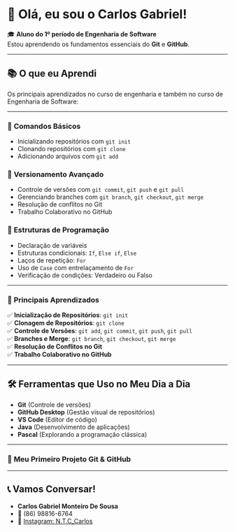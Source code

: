 
# 👋 Olá, eu sou o Carlos Gabriel!  
🎓 **Aluno do 1º período de Engenharia de Software**  
Estou aprendendo os fundamentos essenciais do **Git** e **GitHub**.

---

## 📚 **O que eu Aprendi**  
Os principais aprendizados no curso de engenharia e também no curso de Engenharia de Software:

---

### 🔹 **Comandos Básicos**
- Inicializando repositórios com `git init`  
- Clonando repositórios com `git clone`  
- Adicionando arquivos com `git add`

### 🔹 **Versionamento Avançado**
- Controle de versões com `git commit`, `git push` e `git pull`  
- Gerenciando branches com `git branch`, `git checkout`, `git merge`  
- Resolução de conflitos no Git
- Trabalho Colaborativo no GitHub

### 🔹 **Estruturas de Programação**
- Declaração de variáveis  
- Estruturas condicionais: `If`, `Else if`, `Else`  
- Laços de repetição: `For`  
- Uso de `Case` com entrelaçamento de `For`  
- Verificação de condições: Verdadeiro ou Falso  

---


### 📌 **Principais Aprendizados**  
✅ **Inicialização de Repositórios**: `git init`  
✅ **Clonagem de Repositórios**: `git clone`  
✅ **Controle de Versões**: `git add`, `git commit`, `git push`, `git pull`  
✅ **Branches e Merge**: `git branch`, `git checkout`, `git merge`  
✅ **Resolução de Conflitos no Git**  
✅ **Trabalho Colaborativo no GitHub**

---

## 🛠️ **Ferramentas que Uso no Meu Dia a Dia**  

- **Git** (Controle de versões)  
- **GitHub Desktop** (Gestão visual de repositórios)  
- **VS Code** (Editor de código)  
- **Java** (Desenvolvimento de aplicações)  
- **Pascal** (Explorando a programação clássica)

---

### 🚀 **Meu Primeiro Projeto Git & GitHub**  

---

## 📞 **Vamos Conversar!**  
- **Carlos Gabriel Monteiro De Sousa**  
- 📱 (86) 98816-6764  
- 📸 [Instagram: N.T.C_Carlos](https://www.instagram.com/ntc_carlos)
